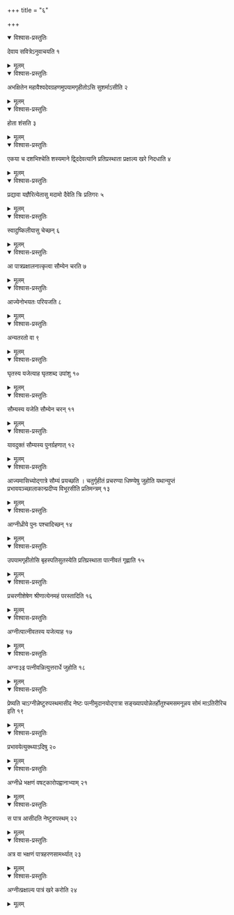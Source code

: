 +++
title = "६"

+++


<details open><summary>विश्वास-प्रस्तुतिः</summary>

देवाय सवित्रेऽनुवाचयति १
</details>

<details><summary>मूलम्</summary>

देवाय सवित्रेऽनुवाचयति १
</details>


<details open><summary>विश्वास-प्रस्तुतिः</summary>

अभक्षितेन महावैश्वदेवग्रहणमुपयामगृहीतोऽसि सुशर्माऽसीति २
</details>

<details><summary>मूलम्</summary>

अभक्षितेन महावैश्वदेवग्रहणमुपयामगृहीतोऽसि सुशर्माऽसीति २
</details>


<details open><summary>विश्वास-प्रस्तुतिः</summary>

होता शंसति ३
</details>

<details><summary>मूलम्</summary>

होता शंसति ३
</details>


<details open><summary>विश्वास-प्रस्तुतिः</summary>

एकया च दशभिश्चेति शस्यमाने द्व्दिदेवत्यानि प्रतिप्रस्थाता प्रक्षाल्य खरे निदधाति ४
</details>

<details><summary>मूलम्</summary>

एकया च दशभिश्चेति शस्यमाने द्व्दिदेवत्यानि प्रतिप्रस्थाता प्रक्षाल्य खरे निदधाति ४
</details>


<details open><summary>विश्वास-प्रस्तुतिः</summary>

प्रद्यावा यज्ञैरित्येतासु मदामो दैवेति त्रिः प्रतिगरः ५
</details>

<details><summary>मूलम्</summary>

प्रद्यावा यज्ञैरित्येतासु मदामो दैवेति त्रिः प्रतिगरः ५
</details>


<details open><summary>विश्वास-प्रस्तुतिः</summary>

स्वादुष्किलीयासु चेच्छन् ६
</details>

<details><summary>मूलम्</summary>

स्वादुष्किलीयासु चेच्छन् ६
</details>


<details open><summary>विश्वास-प्रस्तुतिः</summary>

आ पात्रप्रक्षालनात्कृत्वा सौम्येन चरति ७
</details>

<details><summary>मूलम्</summary>

आ पात्रप्रक्षालनात्कृत्वा सौम्येन चरति ७
</details>


<details open><summary>विश्वास-प्रस्तुतिः</summary>

आज्येनोभयतः परियजति ८
</details>

<details><summary>मूलम्</summary>

आज्येनोभयतः परियजति ८
</details>


<details open><summary>विश्वास-प्रस्तुतिः</summary>

अन्यतरतो वा ९
</details>

<details><summary>मूलम्</summary>

अन्यतरतो वा ९
</details>


<details open><summary>विश्वास-प्रस्तुतिः</summary>

घृतस्य यजेत्याह घृतशब्द उपांशु १०
</details>

<details><summary>मूलम्</summary>

घृतस्य यजेत्याह घृतशब्द उपांशु १०
</details>


<details open><summary>विश्वास-प्रस्तुतिः</summary>

सौम्यस्य यजेति सौम्येन चरन् ११
</details>

<details><summary>मूलम्</summary>

सौम्यस्य यजेति सौम्येन चरन् ११
</details>


<details open><summary>विश्वास-प्रस्तुतिः</summary>

यावदुक्तं सौम्यस्य पुनर्ग्रहणात् १२
</details>

<details><summary>मूलम्</summary>

यावदुक्तं सौम्यस्य पुनर्ग्रहणात् १२
</details>


<details open><summary>विश्वास-प्रस्तुतिः</summary>

आज्यमासिच्योद्गात्रे सौम्यं प्रयच्छति । चतुर्गृहीतं प्रचरण्या धिष्ण्येषु जुहोति यथान्युप्तं प्रभावयञ्च्छालाकान्प्रदीप्य विभूरसीति प्रतिमन्त्रम् १३
</details>

<details><summary>मूलम्</summary>

आज्यमासिच्योद्गात्रे सौम्यं प्रयच्छति । चतुर्गृहीतं प्रचरण्या धिष्ण्येषु जुहोति यथान्युप्तं प्रभावयञ्च्छालाकान्प्रदीप्य विभूरसीति प्रतिमन्त्रम् १३
</details>


<details open><summary>विश्वास-प्रस्तुतिः</summary>

आग्नीध्रीये पुनः पश्चादिच्छन् १४
</details>

<details><summary>मूलम्</summary>

आग्नीध्रीये पुनः पश्चादिच्छन् १४
</details>


<details open><summary>विश्वास-प्रस्तुतिः</summary>

उपयामगृहीतोसि बृहस्पतिसुतस्येति प्रतिप्रस्थाता पात्नीवतं गृह्णाति १५
</details>

<details><summary>मूलम्</summary>

उपयामगृहीतोसि बृहस्पतिसुतस्येति प्रतिप्रस्थाता पात्नीवतं गृह्णाति १५
</details>


<details open><summary>विश्वास-प्रस्तुतिः</summary>

प्रचरणीशेषेण श्रीणात्येनमहं परस्तादिति १६
</details>

<details><summary>मूलम्</summary>

प्रचरणीशेषेण श्रीणात्येनमहं परस्तादिति १६
</details>


<details open><summary>विश्वास-प्रस्तुतिः</summary>

अग्नीत्पात्नीवतस्य यजेत्याह १७
</details>

<details><summary>मूलम्</summary>

अग्नीत्पात्नीवतस्य यजेत्याह १७
</details>


<details open><summary>विश्वास-प्रस्तुतिः</summary>

अग्ना३इ पत्नीवन्नित्युत्तरार्धे जुहोति १८
</details>

<details><summary>मूलम्</summary>

अग्ना३इ पत्नीवन्नित्युत्तरार्धे जुहोति १८
</details>


<details open><summary>विश्वास-प्रस्तुतिः</summary>

प्रेष्यति चाऽग्नीन्नेष्टुरुपस्थमासीद नेष्टः पत्नीमुदानयोद्गात्रा सङ्ख्यापयोन्नेतर्होतुश्चमसमनून्नय सोमं माऽतिरीरिच इति १९
</details>

<details><summary>मूलम्</summary>

प्रेष्यति चाऽग्नीन्नेष्टुरुपस्थमासीद नेष्टः पत्नीमुदानयोद्गात्रा सङ्ख्यापयोन्नेतर्होतुश्चमसमनून्नय सोमं माऽतिरीरिच इति १९
</details>


<details open><summary>विश्वास-प्रस्तुतिः</summary>

प्रभावयेत्युक्थ्याऽदिषु २०
</details>

<details><summary>मूलम्</summary>

प्रभावयेत्युक्थ्याऽदिषु २०
</details>


<details open><summary>विश्वास-प्रस्तुतिः</summary>

अग्नीध्रे भक्षणं वषट्कारोपह्वानाभ्याम् २१
</details>

<details><summary>मूलम्</summary>

अग्नीध्रे भक्षणं वषट्कारोपह्वानाभ्याम् २१
</details>


<details open><summary>विश्वास-प्रस्तुतिः</summary>

स पात्र आसीदति नेष्टुरुपस्थम् २२
</details>

<details><summary>मूलम्</summary>

स पात्र आसीदति नेष्टुरुपस्थम् २२
</details>


<details open><summary>विश्वास-प्रस्तुतिः</summary>

अत्र वा भक्षणं पात्रहरणसामर्थ्यात् २३
</details>

<details><summary>मूलम्</summary>

अत्र वा भक्षणं पात्रहरणसामर्थ्यात् २३
</details>


<details open><summary>विश्वास-प्रस्तुतिः</summary>

अग्नीत्प्रक्षाल्य पात्रं खरे करोति २४
</details>

<details><summary>मूलम्</summary>

अग्नीत्प्रक्षाल्य पात्रं खरे करोति २४
</details>
